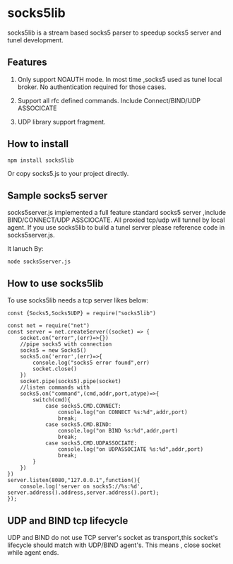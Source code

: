 # socks5lib

socks5lib is a stream based socks5 parser to speedup socks5 server and tunel development.

## Features

1. Only support NOAUTH mode. In most time ,socks5 used as tunel local broker. No authentication required for those cases.

2. Support all rfc defined commands. Include Connect/BIND/UDP ASSOCICATE

3. UDP library support fragment.

## How to install

    npm install socks5lib

Or copy socks5.js to your project directly.

## Sample socks5 server

socks5server.js implemented a full feature standard socks5 server ,include BIND/CONNECT/UDP ASSCIOCATE. All proxied tcp/udp will tunnel by local agent. If you use socks5lib to build a tunel server please reference code in socks5server.js.

It lanuch By:

    node socks5server.js

## How to use socks5lib

To use socks5lib needs a tcp server likes below:

    const {Socks5,Socks5UDP} = require("socks5lib")

    const net = require("net")
    const server = net.createServer((socket) => {
        socket.on("error",(err)=>{})
        //pipe socks5 with connection
        socks5 = new Socks5()
        socks5.on('error',(err)=>{
            console.log("socks5 error found",err)
            socket.close()
        })
        socket.pipe(socks5).pipe(socket)
        //listen commands with
        socks5.on("command",(cmd,addr,port,atype)=>{
            switch(cmd){
                case socks5.CMD.CONNECT:
                    console.log("on CONNECT %s:%d",addr,port)
                    break;
                case socks5.CMD.BIND:
                    console.log("on BIND %s:%d",addr,port)
                    break;
                case socks5.CMD.UDPASSOCIATE:
                    console.log("on UDPASSOCIATE %s:%d",addr,port)
                    break;
            }
        })
    })
    server.listen(8080,"127.0.0.1",function(){
        console.log('server on socks5://%s:%d', server.address().address,server.address().port);
    });

## UDP and BIND tcp lifecycle

UDP and BIND do not use TCP server's socket as transport,this socket's lifecycle should match with UDP/BIND agent's. This means , close socket while agent ends.